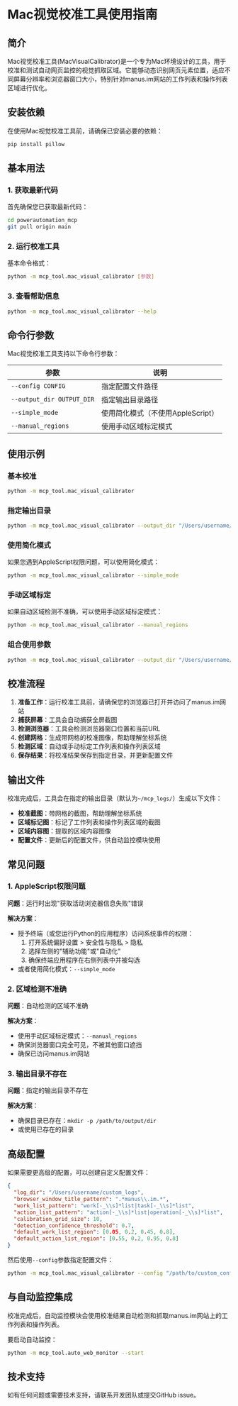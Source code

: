 # Mac视觉校准工具使用指南

## 简介

Mac视觉校准工具(MacVisualCalibrator)是一个专为Mac环境设计的工具，用于校准和测试自动网页监控的视觉抓取区域。它能够动态识别网页元素位置，适应不同屏幕分辨率和浏览器窗口大小，特别针对manus.im网站的工作列表和操作列表区域进行优化。

## 安装依赖

在使用Mac视觉校准工具前，请确保已安装必要的依赖：

```bash
pip install pillow
```

## 基本用法

### 1. 获取最新代码

首先确保您已获取最新代码：

```bash
cd powerautomation_mcp
git pull origin main
```

### 2. 运行校准工具

基本命令格式：

```bash
python -m mcp_tool.mac_visual_calibrator [参数]
```

### 3. 查看帮助信息

```bash
python -m mcp_tool.mac_visual_calibrator --help
```

## 命令行参数

Mac视觉校准工具支持以下命令行参数：

| 参数 | 说明 |
|------|------|
| `--config CONFIG` | 指定配置文件路径 |
| `--output_dir OUTPUT_DIR` | 指定输出目录路径 |
| `--simple_mode` | 使用简化模式（不使用AppleScript） |
| `--manual_regions` | 使用手动区域标定模式 |

## 使用示例

### 基本校准

```bash
python -m mcp_tool.mac_visual_calibrator
```

### 指定输出目录

```bash
python -m mcp_tool.mac_visual_calibrator --output_dir "/Users/username/Desktop/calibration_output"
```

### 使用简化模式

如果您遇到AppleScript权限问题，可以使用简化模式：

```bash
python -m mcp_tool.mac_visual_calibrator --simple_mode
```

### 手动区域标定

如果自动区域检测不准确，可以使用手动区域标定模式：

```bash
python -m mcp_tool.mac_visual_calibrator --manual_regions
```

### 组合使用参数

```bash
python -m mcp_tool.mac_visual_calibrator --output_dir "/Users/username/Desktop/calibration_output" --manual_regions
```

## 校准流程

1. **准备工作**：运行校准工具前，请确保您的浏览器已打开并访问了manus.im网站
2. **捕获屏幕**：工具会自动捕获全屏截图
3. **检测浏览器**：工具会检测浏览器窗口位置和当前URL
4. **创建网格**：生成带网格的校准图像，帮助理解坐标系统
5. **检测区域**：自动或手动标定工作列表和操作列表区域
6. **保存结果**：将校准结果保存到指定目录，并更新配置文件

## 输出文件

校准完成后，工具会在指定的输出目录（默认为`~/mcp_logs/`）生成以下文件：

- **校准截图**：带网格的截图，帮助理解坐标系统
- **区域标记图**：标记了工作列表和操作列表区域的截图
- **区域内容图**：提取的区域内容图像
- **配置文件**：更新后的配置文件，供自动监控模块使用

## 常见问题

### 1. AppleScript权限问题

**问题**：运行时出现"获取活动浏览器信息失败"错误

**解决方案**：
- 授予终端（或您运行Python的应用程序）访问系统事件的权限：
  1. 打开系统偏好设置 > 安全性与隐私 > 隐私
  2. 选择左侧的"辅助功能"或"自动化"
  3. 确保终端应用程序在右侧列表中并被勾选
- 或者使用简化模式：`--simple_mode`

### 2. 区域检测不准确

**问题**：自动检测的区域不准确

**解决方案**：
- 使用手动区域标定模式：`--manual_regions`
- 确保浏览器窗口完全可见，不被其他窗口遮挡
- 确保已访问manus.im网站

### 3. 输出目录不存在

**问题**：指定的输出目录不存在

**解决方案**：
- 确保目录已存在：`mkdir -p /path/to/output/dir`
- 或使用已存在的目录

## 高级配置

如果需要更高级的配置，可以创建自定义配置文件：

```json
{
  "log_dir": "/Users/username/custom_logs",
  "browser_window_title_pattern": ".*manus\\.im.*",
  "work_list_pattern": "work[-_\\s]*list|task[-_\\s]*list",
  "action_list_pattern": "action[-_\\s]*list|operation[-_\\s]*list",
  "calibration_grid_size": 10,
  "detection_confidence_threshold": 0.7,
  "default_work_list_region": [0.05, 0.2, 0.45, 0.8],
  "default_action_list_region": [0.55, 0.2, 0.95, 0.8]
}
```

然后使用`--config`参数指定配置文件：

```bash
python -m mcp_tool.mac_visual_calibrator --config "/path/to/custom_config.json"
```

## 与自动监控集成

校准完成后，自动监控模块会使用校准结果自动检测和抓取manus.im网站上的工作列表和操作列表。

要启动自动监控：

```bash
python -m mcp_tool.auto_web_monitor --start
```

## 技术支持

如有任何问题或需要技术支持，请联系开发团队或提交GitHub issue。
